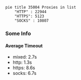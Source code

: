 
```mermaid
pie title 35004 Proxies in list
    "HTTP" : 22944
    "HTTPS": 5123
    "SOCKS" : 10807
```

### Some Info
#### Average Timeout

- mixed: 2.7s
- http: 1.3s
- https: 8.6s
- socks: 6.7s